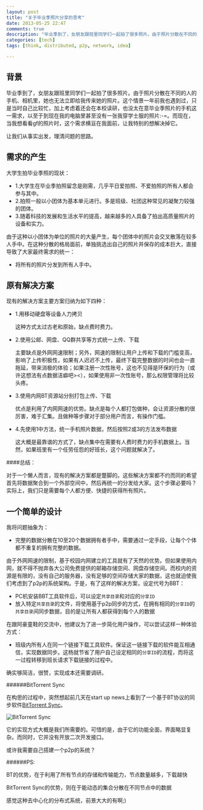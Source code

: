 ```yaml
---
layout: post
title: "关于毕业季照片分享的思考"
date: 2013-05-25 22:47
comments: true
description: "毕业季到了，女朋友跟班里同学们一起拍了很多照片。由于照片分散在不同的人的手机、相机里，她也无法立即给我传来她的照片。这个情景一年前我也遇到过，只是当时自己比较忙，加上考虑着还会在本校读研，也没太在意毕业季照片的手机这一需求，以至于到现在我的电脑里甚至没有一张我穿学士服的照片:-=。而现在，当我想看看gf的照片时，这个需求横亘在我面前，让我特别的想解决掉它。 BitTorrent Sync"
categories: [tech]
tags: [think, distributed, p2p, network, idea]

---
```


背景
---
毕业季到了，女朋友跟班里同学们一起拍了很多照片。由于照片分散在不同的人的手机、相机里，她也无法立即给我传来她的照片。这个情景一年前我也遇到过，只是当时自己比较忙，加上考虑着还会在本校读研，也没太在意毕业季照片的手机这一需求，以至于到现在我的电脑里甚至没有一张我穿学士服的照片:-=。而现在，当我想看看gf的照片时，这个需求横亘在我面前，让我特别的想解决掉它。


让我们从事实出发，理清问题的思路。

需求的产生
---
大学生拍毕业季照的现状：

* 1.大学生在毕业季拍照留念是刚需，几乎平日爱拍照、不爱拍照的所有人都会参与其中。
* 2.拍照一般以小团体为基本单元进行。多是班级、社团这种常见的凝聚力较强的团体。
* 3.随着科技的发展和生活水平的提高，越来越多的人具备了拍出高质量照片的设备和实力。

由于这种以小团体为单位的照片的大量产生，每个团体中的照片会交叉散落在较多人手中。在这种分散的格局面前，单独挑选出自己的照片并保存的成本巨大，直接导致了大家最终需求的统一：

* 将所有的照片分发到所有人手中。

原有解决方案
---

现有的解决方案主要方案归纳为如下四种：

* 1.用移动硬盘等设备人力拷贝

	这种方式太过古老和原始，缺点费时费力。
* 2.使用公邮、网盘、QQ群共享等方式统一上传、下载
 
  	主要缺点是外网网速限制；另外，网速的限制让用户上传和下载的门槛变高，影响了上传积极性，如果有人迟迟不上传，最终下载完整数据的时间也会一直拖延，带来消极的体验；如果注册一次性账号，这也不见得是环保的行为（或许这想法有点数据洁癖吧><），如果使用非一次性账号，那么权限管理将比较头疼。
  	
* 3.使用内网BT资源站分别打包上传、下载

	优点是利用了内网网速的优势。缺点是每个人都打包做种，会让资源分散的很厉害，难于汇集。且做种等步骤对于部分用户而言，有操作门槛。
	
	
* 4.先使用1中方法，统一手机照片数据，然后按照2或3的方法发布数据

	这大概是最靠谱的方式了，缺点集中在需要有人费时费力的手机数据上。当然，如果班里有一个任劳任怨的好班长，这个问题就解决了。

####总结：

对于一个懒人而言，现有的解决方案都是蹩脚的。这些解决方案都不约而同的希望首先将数据聚合到一个外部空间中，然后再统一的分发给大家。这个步骤必要吗？实际上，我们只是需要每个人都方便、快捷的获得所有照片。

一个简单的设计
---
我将问题抽象为：

* 完整的数据分散在10至20个数据拥有者手中，需要通过一定手段，让每个个体都不重复的拥有完整的数据。

由于外网网速的限制，基于校园内网建立的工具就有了天然的优势。但如果使用内网，就不得不抛弃各大公司免费提供的邮箱存储空间、网盘存储空间。而校内的资源是有限的，没有自己的服务器，没有足够的空间存储大家的数据，这也就迫使我们考虑到了p2p的系统架构。于是，有了这样的解决方案，设定代号为BBT：

* PC机安装BBT工具软件后，可以设定`共享目录`和对应的`分享ID`
* 放入特定`共享目录`的文件，将使用基于p2p同步的方式，在拥有相同的`分享ID`的`共享目录`间同步数据，目的是让所有人都获得到每个人的数据


在跟阿豪童鞋的交流中，他建议为了进一步简化用户操作，可以尝试这样一种体验方式：

* 班级内所有人在同一个链接下载工具软件。保证这一链接下载的软件能互相通信，实现数据同步。这杨就节省了用户自己设定相同的`分享ID`的流程，而将这一过程转移到班长请求下载链接的过程中。

确实够简洁，很赞，实现成本还需要调研。


######BitTorrent Sync

在构思的过程中，突然想起前几天在start up news上看到了一个基于BT协议的同步软件[BitTorrent Sync](http://labs.bittorrent.com/experiments/sync.html)。

![BitTorrent Sync](http://labs.bittorrent.com/img/wide/sync.png "BitTorrent Sync")

它的实现方式大概是我们所需要的。可惜的是，由于它的功能全面，界面略显复杂。而同时，它并没有开放二次开发接口。

或许我需要自己搭建一个p2p的系统？

######PS: 

BT的优势，在于利用了所有节点的存储和传输能力，节点数量越多，下载越快

BitTorrent  Sync的优势，则在于能动态的集合分散在不同节点中的数据

感觉这种去中心化的分布式系统，前景大大的有啊;)
